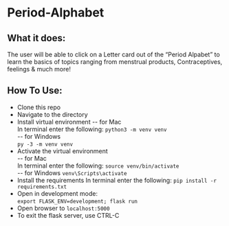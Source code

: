 # Period-Alphabet
## What it does:
The user will be able to click on a Letter card out of the “Period Alpabet” to learn the basics of topics ranging from menstrual products, Contraceptives, feelings & much more!
## How To Use:
- Clone this repo
- Navigate to the directory
- Install virtual environment
-- for Mac<br>
In terminal enter the following: `python3 -m venv venv`<br>
-- for Windows<br>
`py -3 -m venv venv`
- Activate the virtual environment<br>
-- for Mac<br>
In terminal enter the following: `source venv/bin/activate`<br>
-- for Windows
`venv\Scripts\activate`
- Install the requirements
In terminal enter the following: `pip install -r requirements.txt`
- Open in development mode:<br>
`export FLASK_ENV=development; flask run`
- Open browser to `localhost:5000`
- To exit the flask server, use CTRL-C